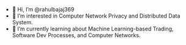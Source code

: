 - 👋 Hi, I’m @rahulbajaj369
- 👀 I’m interested in Computer Network Privacy and Distributed Data System.
- 🌱 I’m currently learning about Machine Learning-based Trading, Software Dev Processes, and Computer Networks.

<!---
rahulbajaj369/rahulbajaj369 is a ✨ special ✨ repository because its `README.md` (this file) appears on your GitHub profile.
You can click the Preview link to take a look at your changes.
--->
